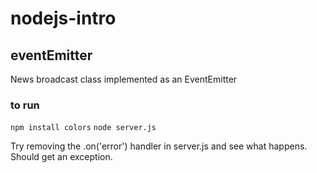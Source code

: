 # nodejs-intro

## eventEmitter

News broadcast class implemented as an EventEmitter

### to run

  ```npm install colors```
  ```node server.js```


  Try removing the .on('error') handler in server.js and see what happens. Should get an exception.